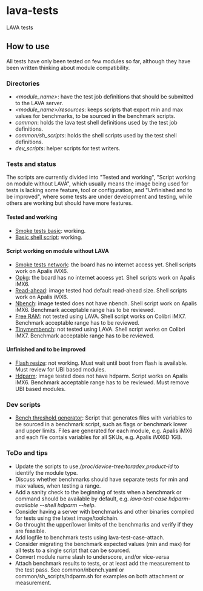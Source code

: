 # lava-tests
LAVA tests

## How to use

All tests have only been tested on few modules so far, although they have been written thinking about module compatibility.

### Directories

- *<module_name>*: have the test job definitions that should be submitted to the LAVA server.
- *<module_name>/resources*: keeps scripts that export min and max values for benchmarks, to be sourced in the benchmark scripts.
- *common*: holds the lava test shell definitions used by the test job definitions.
- *common/sh_scripts*: holds the shell scripts used by the test shell definitions.
- *dev_scripts*: helper scripts for test writers.

### Tests and status

The scripts are currently divided into "Tested and working", "Script working on module without LAVA", which usually means the image being used for tests is
lacking some feature, tool or configuration, and "Unfinished and to be improved", where some tests are under development and testing, while others are working
but should have more features.

#### Tested and working

- [Smoke tests basic](https://github.com/leograba/lava-tests/blob/master/apalis_imx6/smoke-tests-basic.yaml): working.
- [Basic shell script](https://github.com/leograba/lava-tests/blob/master/apalis_imx6/basic-shell-script.yaml): working.

#### Script working on module without LAVA

- [Smoke tests network](https://github.com/leograba/lava-tests/blob/master/apalis_imx6/smoke-tests-network.yaml): the board has no internet access yet. Shell scripts work on Apalis iMX6.
- [Opkg](https://github.com/leograba/lava-tests/blob/master/apalis_imx6/opkg.yaml): the board has no internet access yet. Shell scripts work on Apalis iMX6.
- [Read-ahead](https://github.com/leograba/lava-tests/blob/master/apalis_imx6/read_ahead.yaml): image tested had default read-ahead size. Shell scripts work on Apalis iMX6. 
- [Nbench](https://github.com/leograba/lava-tests/blob/master/apalis_imx6/nbench.yaml): image tested does not have nbench. Shell script work on Apalis iMX6. Benchmark acceptable range has to be reviewed.
- [Free RAM](https://github.com/leograba/lava-tests/blob/master/apalis_imx6/free-ram.yaml): not tested using LAVA. Shell script works on Colibri iMX7. Benchmark acceptable range has to be reviewed.
- [Tinymembench](https://github.com/leograba/lava-tests/blob/master/apalis_imx6/tinymembench.yaml): not tested using LAVA. Shell script works on Colibri iMX7. Benchmark acceptable range has to be reviewed.

#### Unfinished and to be improved

- [Flash resize](https://github.com/leograba/lava-tests/blob/master/apalis_imx6/flash_resize.yaml): not working. Must wait until boot from flash is available. Must review for UBI based modules.
- [Hdparm](https://github.com/leograba/lava-tests/blob/master/apalis_imx6/hdparm.yaml): image tested does not have hdparm. Script works on Apalis iMX6. Benchmark acceptable range has to be reviewed. Must remove UBI based modules.

### Dev scripts

- [Bench threshold generator](https://github.com/leograba/lava-tests/blob/master/dev_scripts/threshold-generator/bench-threshold-generator.sh): Script that generates files with variables to be sourced in a benchmark script, such as flags or benchmark lower and upper limits. Files are generated for each module, e.g. Apalis iMX6 and each file contais variables for all SKUs, e.g. Apalis iMX6D 1GB.

### ToDo and tips

- Update the scripts to use */proc/device-tree/toradex,product-id* to identify the module type.
- Discuss whether benchmarks should have separate tests for min and max values, when testing a range.
- Add a sanity check to the beginning of tests when a benchmark or command
should be available by default, e.g. *lava-test-case hdparm-available --shell hdparm --help*.
- Consider having a server with benchmarks and other binaries compiled for tests using the latest image/toolchain.
- Go throught the upper/lower limits of the benchmarks and verify if they are feasible.
- Add logfile to benchmark tests using lava-test-case-attach.
- Consider migrating the benchmark expected values (min and max) for all tests to a single script that can be sourced.
- Convert module name slash to underscore, and/or vice-versa
- Attach benchmark results to tests, or at least add the measurement to the test pass. See common/nbench.yaml or common/sh_scripts/hdparm.sh for examples on both attachment or measurement.
